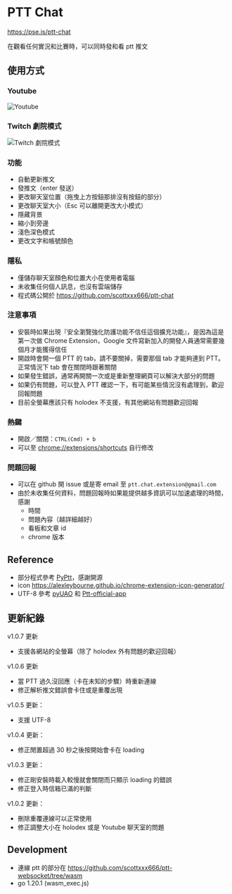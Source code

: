 # PTT Chat

https://pse.is/ptt-chat

在觀看任何實況和比賽時，可以同時發和看 ptt 推文

## 使用方式

[//]: # (- 詳細圖文教學請至 https://github.com/scottxxx666/ptt-chat#使用方式)

### Youtube

![Youtube](/docs/youtube.gif)

### Twitch 劇院模式

![Twitch 劇院模式](/docs/twitch.gif)

### 功能

- 自動更新推文
- 發推文（enter 發送）
- 更改聊天室位置（拖曳上方按鈕那排沒有按鈕的部分）
- 更改聊天室大小（Esc 可以離開更改大小模式）
- 隱藏背景
- 縮小到旁邊
- 淺色深色模式
- 更改文字和帳號顏色

### 隱私

- 僅儲存聊天室顏色和位置大小在使用者電腦
- 未收集任何個人訊息，也沒有雲端儲存
- 程式碼公開於 https://github.com/scottxxx666/ptt-chat

### 注意事項

- 安裝時如果出現『安全瀏覽強化防護功能不信任這個擴充功能』，是因為這是第一次做 Chrome Extension，Google
  文件寫新加入的開發人員通常需要幾個月才能獲得信任
- 開啟時會開一個 PTT 的 tab，請不要關掉，需要那個 tab 才能夠連到 PTT。正常情況下 tab 會在關閉時跟著關閉
- 如果發生錯誤，通常再開關一次或是重新整理網頁可以解決大部分的問題
- 如果仍有問題，可以登入 PTT 確認一下，有可能某些情況沒有處理到，歡迎回報問題
- 目前全螢幕應該只有 holodex 不支援，有其他網站有問題歡迎回報

### 熱鍵

- 開啟／關閉：`CTRL(Cmd) + b`
- 可以至 [chrome://extensions/shortcuts](chrome://extensions/shortcuts) 自行修改

### 問題回報

- 可以在 github 開 issue 或是寄 email 至 `ptt.chat.extension@gmail.com`
- 由於未收集任何資料，問題回報時如果能提供越多資訊可以加速處理的時間，感謝
    - 時間
    - 問題內容（越詳細越好）
    - 看板和文章 id
    - chrome 版本

## Reference

- 部分程式參考 [PyPtt](https://github.com/PyPtt/PyPtt)，感謝開源
- icon https://alexleybourne.github.io/chrome-extension-icon-generator/
- UTF-8 參考 [pyUAO](https://github.com/eight04/pyUAO) 和 [Ptt-official-app](https://github.com/Ptt-official-app/go-openbbsmiddleware)

## 更新紀錄
v1.0.7 更新
- 支援各網站的全螢幕（除了 holodex 外有問題的歡迎回報）

v1.0.6 更新
- 當 PTT 過久沒回應（卡在未知的步驟）時重新連線
- 修正解析推文錯誤會卡住或是重覆出現

v1.0.5 更新：
- 支援 UTF-8

v1.0.4 更新：
- 修正閒置超過 30 秒之後按開始會卡在 loading

v1.0.3 更新：
- 修正剛安裝時載入較慢就會關閉而只顯示 loading 的錯誤
- 修正登入時信箱已滿的判斷

v1.0.2 更新：
- 刪除重覆連線可以正常使用
- 修正調整大小在 holodex 或是 Youtube 聊天室的問題

## Development

- 連線 ptt 的部分在 https://github.com/scottxxx666/ptt-websocket/tree/wasm
- go 1.20.1 (wasm_exec.js)
